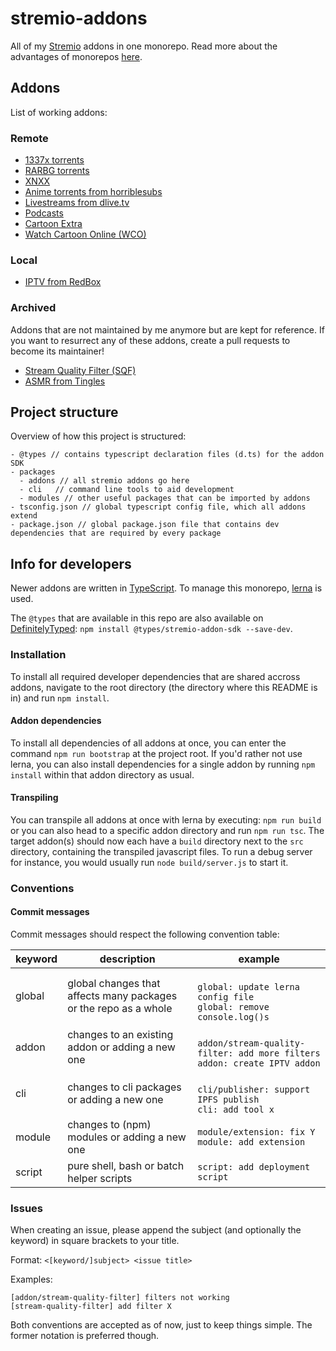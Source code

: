 # stremio-addons
All of my [Stremio](https://www.stremio.com/) addons in one monorepo. Read more about the advantages of monorepos [here](https://danluu.com/monorepo/).

## Addons
List of working addons:

### Remote
* [1337x torrents](packages/addons/1337x-torrents)
* [RARBG torrents](packages/addons/rarbg-torrents)
* [XNXX](packages/addons/xnxx)
* [Anime torrents from horriblesubs](packages/addons/horriblesubs)
* [Livestreams from dlive.tv](packages/addons/dlive)
* [Podcasts](packages/addons/podcasts)
* [Cartoon Extra](packages/addons/cartoonextra)
* [Watch Cartoon Online (WCO)](packages/addons/watchcartoononline)

### Local
* [IPTV from RedBox](packages/addons/redbox-tv)

### Archived
Addons that are not maintained by me anymore but are kept for reference. If you want to resurrect any of these addons, create a pull requests to become its maintainer!
* [Stream Quality Filter (SQF)](packages/addons/stream-quality-filter)
* [ASMR from Tingles](packages/addons/asmr-from-tingles)

## Project structure
Overview of how this project is structured:
```
- @types // contains typescript declaration files (d.ts) for the addon SDK
- packages
  - addons // all stremio addons go here
  - cli   // command line tools to aid development
  - modules // other useful packages that can be imported by addons
- tsconfig.json // global typescript config file, which all addons extend
- package.json // global package.json file that contains dev dependencies that are required by every package
```

## Info for developers
Newer addons are written in [TypeScript](https://www.typescriptlang.org/). To manage this monorepo, [lerna](https://lerna.js.org/) is used.

The `@types` that are available in this repo are also available on [DefinitelyTyped](https://github.com/DefinitelyTyped/DefinitelyTyped): `npm install @types/stremio-addon-sdk --save-dev`. 

### Installation
To install all required developer dependencies that are shared accross addons, navigate to the root directory (the directory where this README is in) and run `npm install`. 

#### Addon dependencies
To install all dependencies of all addons at once, you can enter the command `npm run bootstrap` at the project root. If you'd rather not use lerna, you can also install dependencies for a single addon by running `npm install` within that addon directory as usual.

#### Transpiling
You can transpile all addons at once with lerna by executing: `npm run build` or you can also head to a specific addon directory and run `npm run tsc`.
The target addon(s) should now each have a `build` directory next to the `src` directory, containing the transpiled javascript files. To run a debug server for instance, you would usually run `node build/server.js` to start it. 

### Conventions
#### Commit messages
Commit messages should respect the following convention table:

| keyword | description                                                      | example                                                                           |
|---------|------------------------------------------------------------------|-----------------------------------------------------------------------------------|
| global  | global changes that affects many packages or the repo as a whole | <br>`global: update lerna config file`<br>`global: remove console.log()s`         |
| addon   | changes to an existing addon or adding a new one                 | <br>`addon/stream-quality-filter: add more filters`<br>`addon: create IPTV addon` |
| cli     | changes to cli packages or adding a new one                      | <br>`cli/publisher: support IPFS publish`<br>`cli: add tool x`                    |
| module  | changes to (npm) modules or adding a new one                     | `module/extension: fix Y`<br>`module: add extension`                              |
| script  | pure shell, bash or batch helper scripts                         | `script: add deployment script`                                                   |

### Issues
When creating an issue, please append the subject (and optionally the keyword) in square brackets to your title.

Format: `<[keyword/]subject> <issue title>`

Examples:

`[addon/stream-quality-filter] filters not working`
<br>
`[stream-quality-filter] add filter X`

Both conventions are accepted as of now, just to keep things simple. The former notation is preferred though.
